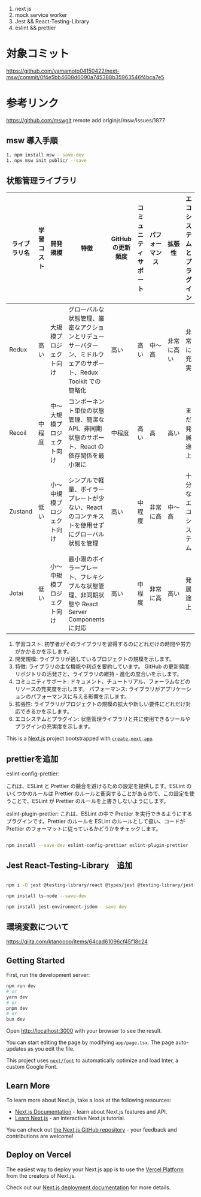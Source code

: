 1. next js
1. mock service worker
1. Jest && React-Testing-Library
1. eslint && prettier

# 対象コミット

https://github.com/yamamoto04150422/next-msw/commit/0f4e5bb4608d6090a745388b35963546f4bca7e5

# 参考リンク

https://github.com/mswgit remote add originjs/msw/issues/1877

## msw 導入手順

```bash
1. npm install msw --save-dev
1. npx msw init public/ --save
```

## 状態管理ライブラリ

| ライブラリ名 | 学習コスト | 開発規模                   | 特徴                                                                                                           | GitHub の更新頻度 | コミュニティサポート | パフォーマンス | 拡張性     | エコシステムとプラグイン |
| ------------ | ---------- | -------------------------- | -------------------------------------------------------------------------------------------------------------- | ----------------- | -------------------- | -------------- | ---------- | ------------------------ |
| Redux        | 高い       | 大規模プロジェクト向け     | グローバルな状態管理、厳密なアクションとリデューサーパターン、ミドルウェアのサポート、Redux Toolkit での簡略化 | 高い              | 高い                 | 中〜高         | 非常に高い | 非常に充実               |
| Recoil       | 中程度     | 中〜大規模プロジェクト向け | コンポーネント単位の状態管理、簡潔な API、非同期状態のサポート、React の依存関係を最小限に                     | 中程度            | 高い                 | 高             | 高い       | まだ発展途上             |
| Zustand      | 低い       | 小〜中規模プロジェクト向け | シンプルで軽量、ボイラープレートが少ない、React のコンテキストを使用せずにグローバル状態を管理                 | 高い              | 中程度               | 非常に高       | 中〜高     | 十分なエコシステム       |
| Jotai        | 低い       | 小〜中規模プロジェクト向け | 最小限のボイラープレート、フレキシブルな状態管理、非同期状態や React Server Components に対応                  | 高い              | 中程度               | 非常に高       | 高い       | 発展途上                 |

1. 学習コスト: 初学者がそのライブラリを習得するのにどれだけの時間や労力がかかるかを示します。
1. 開発規模: ライブラリが適しているプロジェクトの規模を示します。
1. 特徴: ライブラリの主な機能や利点を要約しています。
   GitHub の更新頻度: リポジトリの活発さと、ライブラリの維持・進化の度合いを示します。
1. コミュニティサポート: ドキュメント、チュートリアル、フォーラムなどのリソースの充実度を示します。
   パフォーマンス: ライブラリがアプリケーションのパフォーマンスに与える影響を示します。
1. 拡張性: ライブラリがプロジェクトの規模の拡大や新しい要件にどれだけ対応できるかを示します。
1. エコシステムとプラグイン: 状態管理ライブラリと共に使用できるツールやプラグインの充実度を示します。

This is a [Next.js](https://nextjs.org/) project bootstrapped with [`create-next-app`](https://github.com/vercel/next.js/tree/canary/packages/create-next-app).

## prettierを追加

eslint-config-prettier:

これは、ESLint と Prettier の競合を避けるための設定を提供します。ESLint のいくつかのルールは Prettier のルールと衝突することがあるので、この設定を使うことで、ESLint が Prettier のルールを上書きしないようにします。

eslint-plugin-prettier:
これは、ESLint の中で Prettier を実行できるようにするプラグインです。Prettier のルールを ESLint のルールとして扱い、コードが Prettier のフォーマットに従っているかどうかをチェックします。

```bash

npm install --save-dev eslint-config-prettier eslint-plugin-prettier

```

## Jest React-Testing-Library　追加

```bash

npm i -D jest @testing-library/react @types/jest @testing-library/jest-dom @testing-library/dom  @testing-library/user-event jest-css-modules

npm install ts-node --save-dev

npm install jest-environment-jsdom --save-dev


```

## 環境変数について

https://qiita.com/ktanoooo/items/64cad61096cf45f18c24

## Getting Started

First, run the development server:

```bash
npm run dev
# or
yarn dev
# or
pnpm dev
# or
bun dev
```

Open [http://localhost:3000](http://localhost:3000) with your browser to see the result.

You can start editing the page by modifying `app/page.tsx`. The page auto-updates as you edit the file.

This project uses [`next/font`](https://nextjs.org/docs/basic-features/font-optimization) to automatically optimize and load Inter, a custom Google Font.

## Learn More

To learn more about Next.js, take a look at the following resources:

- [Next.js Documentation](https://nextjs.org/docs) - learn about Next.js features and API.
- [Learn Next.js](https://nextjs.org/learn) - an interactive Next.js tutorial.

You can check out [the Next.js GitHub repository](https://github.com/vercel/next.js/) - your feedback and contributions are welcome!

## Deploy on Vercel

The easiest way to deploy your Next.js app is to use the [Vercel Platform](https://vercel.com/new?utm_medium=default-template&filter=next.js&utm_source=create-next-app&utm_campaign=create-next-app-readme) from the creators of Next.js.

Check out our [Next.js deployment documentation](https://nextjs.org/docs/deployment) for more details.
